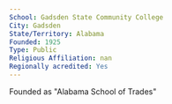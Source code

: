 ```yaml
---
School: Gadsden State Community College
City: Gadsden
State/Territory: Alabama
Founded: 1925
Type: Public
Religious Affiliation: nan
Regionally acredited: Yes
---
```

Founded as "Alabama School of Trades"